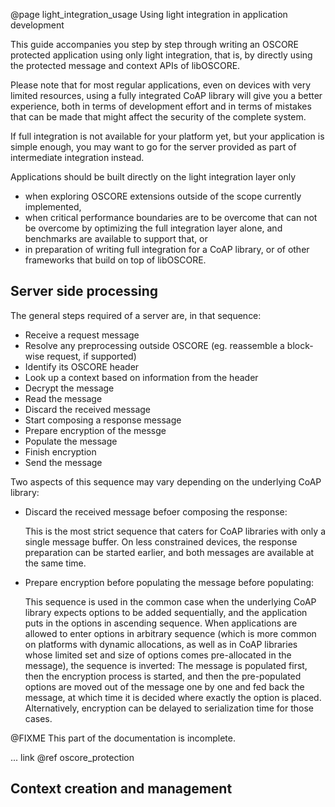 @page light_integration_usage Using light integration in application development

This guide accompanies you step by step through writing an OSCORE protected application
using only light integration,
that is,
by directly using the protected message and context APIs of libOSCORE.

Please note that for most regular applications,
even on devices with very limited resources,
using a fully integrated CoAP library will give you a better experience,
both in terms of development effort
and in terms of mistakes that can be made that might affect the security of the complete system.

If full integration is not available for your platform yet,
but your application is simple enough,
you may want to go for the server provided as part of intermediate integration instead.

Applications should be built directly on the light integration layer only

* when exploring OSCORE extensions outside of the scope currently implemented,
* when critical performance boundaries are to be overcome that can not be overcome by optimizing the full integration layer alone, and benchmarks are available to support that, or
* in preparation of writing full integration for a CoAP library, or of other frameworks that build on top of libOSCORE.

Server side processing
----------------------

The general steps required of a server are, in that sequence:

* Receive a request message
* Resolve any preprocessing outside OSCORE (eg. reassemble a block-wise request, if supported)
* Identify its OSCORE header
* Look up a context based on information from the header
* Decrypt the message
* Read the message
* Discard the received message
* Start composing a response message
* Prepare encryption of the messge
* Populate the message
* Finish encryption
* Send the message

Two aspects of this sequence may vary depending on the underlying CoAP library:

* Discard the received message befoer composing the response:

  This is the most strict sequence that caters for CoAP libraries with only a single message buffer.
  On less constrained devices, the response preparation can be started earlier,
  and both messages are available at the same time.

* Prepare encryption before populating the message before populating:

  This sequence is used in the common case when the underlying CoAP library expects options to be added sequentially,
  and the application puts in the options in ascending sequence.
  When applications are allowed to enter options in arbitrary sequence
  (which is more common on platforms with dynamic allocations,
  as well as in CoAP libraries whose limited set and size of options comes pre-allocated in the message),
  the sequence is inverted: The message is populated first,
  then the encryption process is started,
  and then the pre-populated options are moved out of the message one by one
  and fed back the message,
  at which time it is decided where exactly the option is placed.
  Alternatively, encryption can be delayed to serialization time for those cases.

@FIXME This part of the documentation is incomplete.

... link @ref oscore_protection

Context creation and management
-------------------------------
